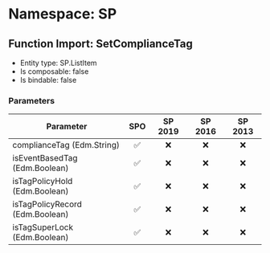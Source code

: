 # Namespace: SP

## Function Import: SetComplianceTag

- Entity type: SP.ListItem
- Is composable: false
- Is bindable: false

### Parameters

Parameter | SPO | SP 2019 | SP 2016 | SP 2013
----------|:---:|:-------:|:-------:|:-------:
complianceTag (Edm.String) | ✅ | ❌ | ❌ | ❌
isEventBasedTag (Edm.Boolean) | ✅ | ❌ | ❌ | ❌
isTagPolicyHold (Edm.Boolean) | ✅ | ❌ | ❌ | ❌
isTagPolicyRecord (Edm.Boolean) | ✅ | ❌ | ❌ | ❌
isTagSuperLock (Edm.Boolean) | ✅ | ❌ | ❌ | ❌